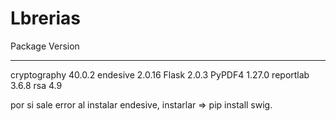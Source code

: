 # Lbrerias 

Package             Version
------------------- ---------
cryptography        40.0.2
endesive            2.0.16
Flask               2.0.3
PyPDF4              1.27.0
reportlab           3.6.8
rsa                 4.9


por si sale error al instalar endesive, instarlar => pip install swig.
